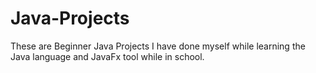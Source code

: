 # Java-Projects
These are Beginner Java Projects I have done myself while learning the Java language and JavaFx tool while in school.
